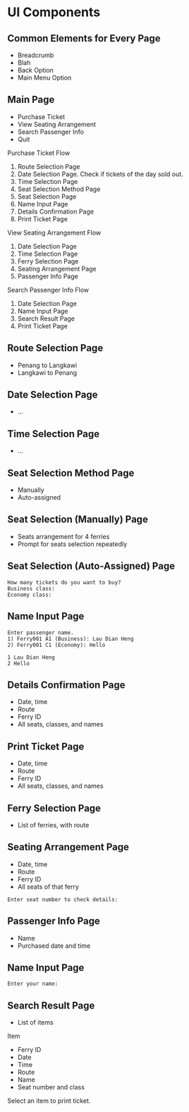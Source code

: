 # UI Components

## Common Elements for Every Page

- Breadcrumb
- Blah
- Back Option
- Main Menu Option

## Main Page

- Purchase Ticket
- View Seating Arrangement
- Search Passenger Info
- Quit

Purchase Ticket Flow

1. Route Selection Page
2. Date Selection Page. Check if tickets of the day sold out.
3. Time Selection Page
4. Seat Selection Method Page
5. Seat Selection Page
6. Name Input Page
7. Details Confirmation Page
8. Print Ticket Page

View Seating Arrangement Flow

1. Date Selection Page
2. Time Selection Page
3. Ferry Selection Page
4. Seating Arrangement Page
5. Passenger Info Page

Search Passenger Info Flow

1. Date Selection Page
2. Name Input Page
3. Search Result Page
4. Print Ticket Page

## Route Selection Page

- Penang to Langkawi
- Langkawi to Penang

## Date Selection Page

- ...

## Time Selection Page

- ...

## Seat Selection Method Page

- Manually
- Auto-assigned

## Seat Selection (Manually) Page

- Seats arrangement for 4 ferries
- Prompt for seats selection repeatedly

## Seat Selection (Auto-Assigned) Page

```
How many tickets do you want to buy?
Business class: 
Economy class:
```

## Name Input Page

```
Enter passenger name.
1) Ferry001 A1 (Business): Lau Dian Heng
2) Ferry001 C1 (Economy): Hello

1 Lau Dian Heng
2 Hello
```

## Details Confirmation Page

- Date, time
- Route
- Ferry ID
- All seats, classes, and names

## Print Ticket Page

- Date, time
- Route
- Ferry ID
- All seats, classes, and names

## Ferry Selection Page

- List of ferries, with route

## Seating Arrangement Page

- Date, time
- Route
- Ferry ID
- All seats of that ferry

```
Enter seat number to check details:
```

## Passenger Info Page

- Name
- Purchased date and time

## Name Input Page

```
Enter your name:
```

## Search Result Page

- List of items

Item

- Ferry ID
- Date
- Time
- Route
- Name
- Seat number and class

Select an item to print ticket.
